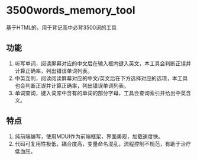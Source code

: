 # 3500words_memory_tool
基于HTML的，用于背记高中必背3500词的工具
## 功能
1. 听写单词，阅读屏幕对应的中文后在输入框内键入英文，本工具会判断正误并计算正确率，列出错误单词列表。
2. 中英互判，阅读阅读屏幕对应的中文/英文后在下方选择对应的选项，本工具也会判断正误并计算正确率，列出错误单词列表。
3. 单词查询，键入词库中含有的单词的部分字母，工具会查询索引并给出中英含义。
## 特点
1. 纯前端编写，使用MDUI作为前端框架，界面美观，加载速度快。
2. 代码可复用性极低，耦合度高，变量命名混乱，流程控制不规范，有助于治疗低血压。
